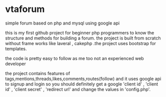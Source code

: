 # vtaforum
simple forum based on php and mysql using google api

this is my first github project for beginner php programmers to know the structure and methods for building a forum. the project 
is built from scratch without frame works like laveral , cakephp .the project uses bootstrap for templates.

the code is pretty easy to follow as me too not an experienced web developer

the project contains features of tags,mentions,threads,likes,comments,routes(follow) and it uses google api to signup and login so
you should definitely get a google 'client id' , 'client id' , 'client secret' , 'redirect url' and change the values in 'config.php'.

